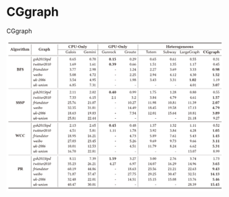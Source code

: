 # CGgraph
CGgraph

![](./The%20execution%20time%20in%20seconds%20of%20CGgraph%20and%20other%20state-of-the-art%20graph%20processing%20systems%20on%20the%20server.png)